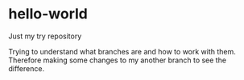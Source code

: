 # hello-world
Just my try repository

Trying to understand what branches are and how to work with them. Therefore making some changes to my another branch to see the difference. 
